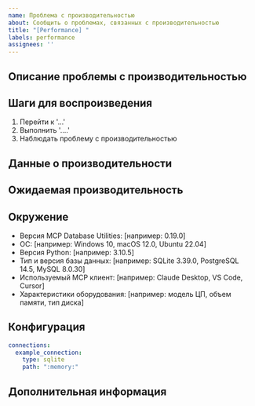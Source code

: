 ```yaml
---
name: Проблема с производительностью
about: Сообщить о проблемах, связанных с производительностью
title: "[Performance] "
labels: performance
assignees: ''
---
```


<!-- 
Выбор языка / Language Selection:
[English](https://github.com/donghao1393/mcp-dbutils/issues/new?template=performance_issue_en.md) | 
[中文](https://github.com/donghao1393/mcp-dbutils/issues/new?template=performance_issue_zh.md) | 
[Français](https://github.com/donghao1393/mcp-dbutils/issues/new?template=performance_issue_fr.md) | 
[Español](https://github.com/donghao1393/mcp-dbutils/issues/new?template=performance_issue_es.md) | 
[العربية](https://github.com/donghao1393/mcp-dbutils/issues/new?template=performance_issue_ar.md) | 
Русский
-->

## Описание проблемы с производительностью
<!-- Четкое и краткое описание проблемы с производительностью -->

## Шаги для воспроизведения
<!-- Шаги для воспроизведения проблемы с производительностью -->
1. Перейти к '...'
2. Выполнить '....'
3. Наблюдать проблему с производительностью

## Данные о производительности
<!-- Пожалуйста, предоставьте данные измерения производительности, такие как время отклика, использование памяти, загрузка ЦП и т.д. -->

## Ожидаемая производительность
<!-- Описание производительности, которую вы ожидали -->

## Окружение
<!-- Пожалуйста, предоставьте подробную информацию о вашем окружении -->
- Версия MCP Database Utilities: [например: 0.19.0]
- ОС: [например: Windows 10, macOS 12.0, Ubuntu 22.04]
- Версия Python: [например: 3.10.5]
- Тип и версия базы данных: [например: SQLite 3.39.0, PostgreSQL 14.5, MySQL 8.0.30]
- Используемый MCP клиент: [например: Claude Desktop, VS Code, Cursor]
- Характеристики оборудования: [например: модель ЦП, объем памяти, тип диска]

## Конфигурация
<!-- Пожалуйста, предоставьте содержимое вашего конфигурационного файла (не забудьте удалить конфиденциальную информацию, такую как пароли, API-ключи и т.д.) -->
```yaml
connections:
  example_connection:
    type: sqlite
    path: ":memory:"
```

## Дополнительная информация
<!-- Добавьте любой другой контекст о проблеме с производительностью здесь -->
